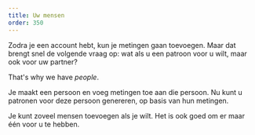 ```yaml
---
title: Uw mensen
order: 350
---
```


Zodra je een account hebt, kun je metingen gaan toevoegen. Maar dat brengt snel de volgende vraag op: wat als u een patroon voor u wilt, maar ook voor uw partner?

That's why we have _people_.

Je maakt een persoon en voeg metingen toe aan die persoon. Nu kunt u patronen voor deze persoon genereren, op basis van hun metingen.

Je kunt zoveel mensen toevoegen als je wilt. Het is ook goed om er maar één voor u te hebben.
